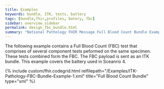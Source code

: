```yaml
---
title: Examples
keywords: bundle, ITK, tests, battery
tags: [bundle,fhir,profiles, batery, fbc]
sidebar: overview_sidebar
permalink: design_fbc_bundle.html
summary: "National Pathology FHIR Message Full Blood Count Bundle Example"
---
```


The following example contains a Full Blood Count (FBC) test that comprises of several component tests peformed on the same specimen. These tests combined form the FBC. The FBC payload is sent as an ITK bundle. This example covers the battery used in Sceanrio 4.

<script src="https://gist.github.com/IOPS-DEV/f83e4a2f805af0cea5ea2f91f2f68dca.js"></script>

{% include custom/fhir.codegrid.html
relfilepath="/Examples/ITK-Pathology-FBC-Bundle-Example-1.xml"
title="Full Blood Count Bundle"
type="xml" %}